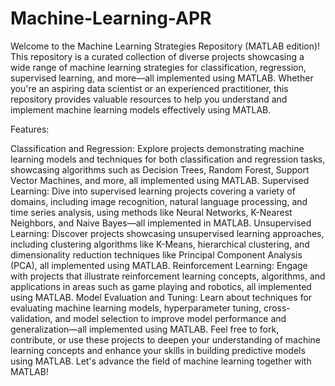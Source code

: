 # Machine-Learning-APR

Welcome to the Machine Learning Strategies Repository (MATLAB edition)! This repository is a curated collection of diverse projects showcasing a wide range of machine learning strategies for classification, regression, supervised learning, and more—all implemented using MATLAB. Whether you're an aspiring data scientist or an experienced practitioner, this repository provides valuable resources to help you understand and implement machine learning models effectively using MATLAB.

Features:

Classification and Regression: Explore projects demonstrating machine learning models and techniques for both classification and regression tasks, showcasing algorithms such as Decision Trees, Random Forest, Support Vector Machines, and more, all implemented using MATLAB.
Supervised Learning: Dive into supervised learning projects covering a variety of domains, including image recognition, natural language processing, and time series analysis, using methods like Neural Networks, K-Nearest Neighbors, and Naive Bayes—all implemented in MATLAB.
Unsupervised Learning: Discover projects showcasing unsupervised learning approaches, including clustering algorithms like K-Means, hierarchical clustering, and dimensionality reduction techniques like Principal Component Analysis (PCA), all implemented using MATLAB.
Reinforcement Learning: Engage with projects that illustrate reinforcement learning concepts, algorithms, and applications in areas such as game playing and robotics, all implemented using MATLAB.
Model Evaluation and Tuning: Learn about techniques for evaluating machine learning models, hyperparameter tuning, cross-validation, and model selection to improve model performance and generalization—all implemented using MATLAB.
Feel free to fork, contribute, or use these projects to deepen your understanding of machine learning concepts and enhance your skills in building predictive models using MATLAB. Let's advance the field of machine learning together with MATLAB!

